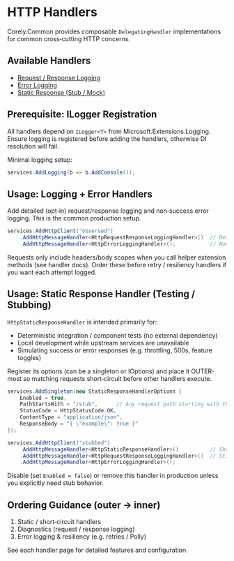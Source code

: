 ﻿# HTTP Handlers

Corely.Common provides composable `DelegatingHandler` implementations for common cross‑cutting HTTP concerns.

## Available Handlers
- [Request / Response Logging](request-response-handler.md)
- [Error Logging](error-handler.md)
- [Static Response (Stub / Mock)](static-response-handler.md)

## Prerequisite: ILogger Registration
All handlers depend on `ILogger<T>` from Microsoft.Extensions.Logging. Ensure logging is registered before adding the handlers, otherwise DI resolution will fail.

Minimal logging setup:
```csharp
services.AddLogging(b => b.AddConsole());
```

## Usage: Logging + Error Handlers
Add detailed (opt‑in) request/response logging and non‑success error logging. This is the common production setup.
```csharp
services.AddHttpClient("observed")
    .AddHttpMessageHandler<HttpRequestResponseLoggingHandler>()  // Detailed opt‑in logging
    .AddHttpMessageHandler<HttpErrorLoggingHandler>();           // Non‑success error logging
```
Requests only include headers/body scopes when you call helper extension methods (see handler docs). Order these before retry / resiliency handlers if you want each attempt logged.

## Usage: Static Response Handler (Testing / Stubbing)
`HttpStaticResponseHandler` is intended primarily for:
- Deterministic integration / component tests (no external dependency)
- Local development while upstream services are unavailable
- Simulating success or error responses (e.g. throttling, 500s, feature toggles)

Register its options (can be a singleton or IOptions) and place it OUTER-most so matching requests short‑circuit before other handlers execute.
```csharp
services.AddSingleton(new StaticResponseHandlerOptions {
    Enabled = true,
    PathStartsWith = "/stub",      // Any request path starting with this prefix is intercepted
    StatusCode = HttpStatusCode.OK,
    ContentType = "application/json",
    ResponseBody = "{ \"example\": true }"
});

services.AddHttpClient("stubbed")
    .AddHttpMessageHandler<HttpStaticResponseHandler>()          // Short‑circuit (when path matches)
    .AddHttpMessageHandler<HttpRequestResponseLoggingHandler>()  // Still can log intercepted call metadata
    .AddHttpMessageHandler<HttpErrorLoggingHandler>();
```
Disable (set `Enabled = false`) or remove this handler in production unless you explicitly need stub behavior.

## Ordering Guidance (outer → inner)
1. Static / short‑circuit handlers
2. Diagnostics (request / response logging)
3. Error logging & resiliency (e.g. retries / Polly)

See each handler page for detailed features and configuration.
